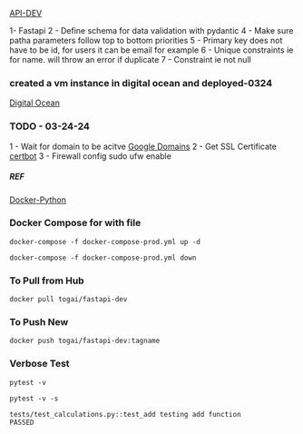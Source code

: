 [API-DEV](https://www.youtube.com/watch?v=0sOvCWFmrtA&t=2329s)


1- Fastapi
2 - Define schema for data validation with pydantic
4 - Make sure patha parameters follow top to bottom priorities
5 - Primary key does not have to be id, for users it can be email for example
6 - Unique constraints ie for name. will throw an error if duplicate
7 - Constraint ie not null



### created a vm instance in digital ocean and deployed-0324
[Digital Ocean ](https://cloud.digitalocean.com/projects/a421873e-7bea-401c-a85a-05f5eee7cf7e/resources?i=2cde91)
### TODO - 03-24-24
1 - Wait for domain to be acitve
[Google Domains](https://domains.google.com/registrar/?_gl=1*skzyk*_ga*OTk2NzQ5MjQ5LjE3MTEzMDA5MzE.*_ga_9YWT2H669H*MTcxMTMwMDkzMS4xLjEuMTcxMTMwMDkzMS4wLjAuMA..)
2 - Get SSL Certificate [certbot](https://certbot.eff.org/)
3 - Firewall config sudo ufw enable

##### REF
[Docker-Python](https://hub.docker.com/_/python)

### Docker Compose for with file
 ```
 docker-compose -f docker-compose-prod.yml up -d
 ```
 ```
 docker-compose -f docker-compose-prod.yml down
 ```

 ### To Pull from Hub
 ```
 docker pull togai/fastapi-dev
```
 ### To Push New
 ```
 docker push togai/fastapi-dev:tagname
 ```


### Verbose Test
```
pytest -v
```
```
pytest -v -s
```
```output
tests/test_calculations.py::test_add testing add function
PASSED
```